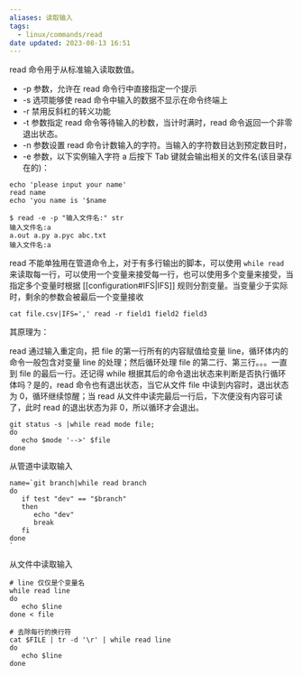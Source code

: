 ```yaml
---
aliases: 读取输入
tags:
  - linux/commands/read
date updated: 2023-08-13 16:51
---
```


read 命令用于从标准输入读取数值。

- -p 参数，允许在 read 命令行中直接指定一个提示
- -s 选项能够使 read 命令中输入的数据不显示在命令终端上
- -r 禁用反斜杠的转义功能
- -t 参数指定 read 命令等待输入的秒数，当计时满时，read 命令返回一个非零退出状态。
- -n 参数设置 read 命令计数输入的字符。当输入的字符数目达到预定数目时，
- -e 参数，以下实例输入字符 a 后按下 Tab 键就会输出相关的文件名(该目录存在的)：

```shell
echo 'please input your name'
read name
echo 'you name is '$name
```

```shell
$ read -e -p "输入文件名:" str
输入文件名:a
a.out a.py a.pyc abc.txt
输入文件名:a
```

read 不能单独用在管道命令上，对于有多行输出的脚本，可以使用 `while read` 来读取每一行，可以使用一个变量来接受每一行，也可以使用多个变量来接受，当指定多个变量时根据  [[configuration#IFS|IFS]] 规则分割变量。当变量少于实际时，剩余的参数会被最后一个变量接收

```shell
cat file.csv|IFS=',' read -r field1 field2 field3
```

其原理为：

read 通过输入重定向，把 file 的第一行所有的内容赋值给变量 line，循环体内的命令一般包含对变量 line 的处理；然后循环处理 file 的第二行、第三行。。。一直到 file 的最后一行。还记得 while 根据其后的命令退出状态来判断是否执行循环体吗？是的，read 命令也有退出状态，当它从文件 file 中读到内容时，退出状态为 0，循环继续惊醒；当 read 从文件中读完最后一行后，下次便没有内容可读了，此时 read 的退出状态为非 0，所以循环才会退出。

```shell
git status -s |while read mode file;
do
   echo $mode '-->' $file
done
```

从管道中读取输入

```shell
name=`git branch|while read branch
do
   if test "dev" == "$branch"
   then
      echo "dev"
      break
   fi
done
`
```

从文件中读取输入

```shell
# line 仅仅是个变量名
while read line
do
   echo $line
done < file
```

```shell
# 去除每行的换行符
cat $FILE | tr -d '\r' | while read line
do
   echo $line
done 
```
